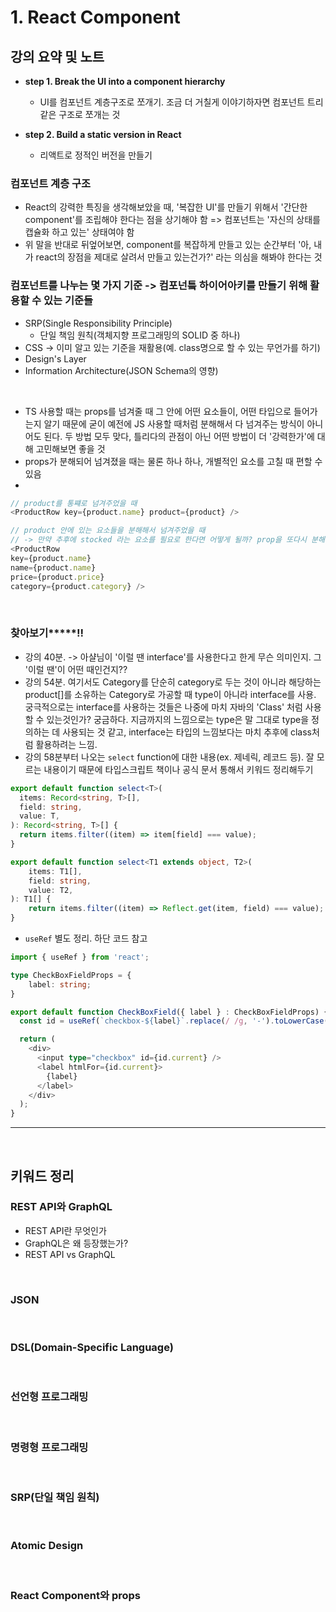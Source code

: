 # 1. React Component

## 강의 요약 및 노트

- __step 1. Break the UI into a component hierarchy__
    - UI를 컴포넌트 계층구조로 쪼개기. 조금 더 거칠게 이야기하자면 컴포넌트 트리 같은 구조로 쪼개는 것

- __step 2. Build a static version in React__
    - 리액트로 정적인 버전을 만들기
  
### 컴포넌트 계층 구조

- React의 강력한 특징을 생각해보았을 때, '복잡한 UI'를 만들기 위해서 '간단한 component'를 조립해야 한다는 점을 상기해야 함 => 컴포넌트는 '자신의 상태를 캡슐화 하고 있는' 상태여야 함
- 위 말을 반대로 뒤엎어보면, component를 복잡하게 만들고 있는 순간부터 '아, 내가 react의 장점을 제대로 살려서 만들고 있는건가?' 라는 의심을 해봐야 한다는 것

### 컴포넌트를 나누는 몇 가지 기준 -> 컴포넌틐 하이어아키를 만들기 위해 활용할 수 있는 기준들

- SRP(Single Responsibility Principle)
    - 단일 책임 원칙(객체지향 프로그래밍의 SOLID 중 하나)
- CSS -> 이미 알고 있는 기준을 재활용(예. class명으로 할 수 있는 무언가를 하기)
- Design's Layer
- Information Architecture(JSON Schema의 영향)

</br>

- TS 사용할 때는 props를 넘겨줄 때 그 안에 어떤 요소들이, 어떤 타입으로 들어가는지 알기 때문에 굳이 예전에 JS 사용할 때처럼 분해해서 다 넘겨주는 방식이 아니어도 된다. 두 방법 모두 맞다, 틀리다의 관점이 아닌 어떤 방법이 더 '강력한가'에 대해 고민해보면 좋을 것
- props가 분해되어 넘겨졌을 때는 물론 하나 하나, 개별적인 요소를 고칠 때 편할 수 있음
- 

```typescript
// product를 통쨰로 넘겨주었을 때
<ProductRow key={product.name} product={product} />

// product 안에 있는 요소들을 분해해서 넘겨주었을 때
// -> 만약 추후에 stocked 라는 요소를 필요로 한다면 어떻게 될까? prop을 또다시 분해해서 념겨줘야 함
<ProductRow 
key={product.name} 
name={product.name} 
price={product.price} 
category={product.category} />
```

</br>

### 찾아보기*****!!

- 강의 40분. -> 아샬님이 '이럴 땐 interface'를 사용한다고 한게 무슨 의미인지. 그 '이럴 땐'이 어떤 때인건지??
- 강의 54분. 여기서도 Category를 단순히 category로 두는 것이 아니라 해당하는 product[]를 소유하는 Category로 가공할 때 type이 아니라 interface를 사용. 궁극적으로는 interface를 사용하는 것들은 나중에 마치 자바의 'Class' 처럼 사용할 수 있는것인가? 궁금하다. 지금까지의 느낌으로는 type은 말 그대로 type을 정의하는 데 사용되는 것 같고, interface는 타입의 느낌보다는 마치 추후에 class처럼 활용하려는 느낌.
- 강의 58분부터 나오는 `select` function에 대한 내용(ex. 제네릭, 레코드 등). 잘 모르는 내용이기 때문에 타입스크립트 책이나 공식 문서 통해서 키워드 정리해두기  

```typescript
export default function select<T>(
  items: Record<string, T>[],
  field: string,
  value: T,
): Record<string, T>[] {
  return items.filter((item) => item[field] === value);
}
```

```typescript
export default function select<T1 extends object, T2>(
    items: T1[],
    field: string,
    value: T2,
): T1[] {
    return items.filter((item) => Reflect.get(item, field) === value);
}
```

- `useRef` 별도 정리. 하단 코드 참고

```typescript
import { useRef } from 'react';

type CheckBoxFieldProps = {
    label: string;
}

export default function CheckBoxField({ label } : CheckBoxFieldProps) {
  const id = useRef(`checkbox-${label}`.replace(/ /g, '-').toLowerCase());

  return (
    <div>
      <input type="checkbox" id={id.current} />
      <label htmlFor={id.current}>
        {label}
      </label>
    </div>
  );
}
```
---

</br>

## 키워드 정리

### REST API와 GraphQL

- REST API란 무엇인가
- GraphQL은 왜 등장했는가?
- REST API vs GraphQL

</br>

### JSON

</br>

### DSL(Domain-Specific Language)

</br>

### 선언형 프로그래밍

</br>

### 명령형 프로그래밍

</br>

### SRP(단일 책임 원칙)

</br>

### Atomic Design

</br>

### React Component와 props
